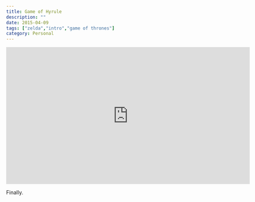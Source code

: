 ```yaml
---
title: Game of Hyrule
description: ""
date: 2015-04-09
tags: ["zelda","intro","game of thrones"]
category: Personal
---
```


<iframe width="660" height="371" src="https://www.youtube.com/embed/QGxy1SpZYPQ?feature=oembed" frameborder="0" allowfullscreen=""></iframe>

Finally.